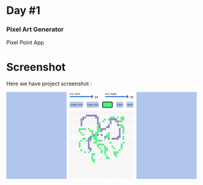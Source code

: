 # Day #1

### Pixel Art Generator
Pixel Point App

# Screenshot
Here we have project screenshot :

![screenshot](screenshot.png)